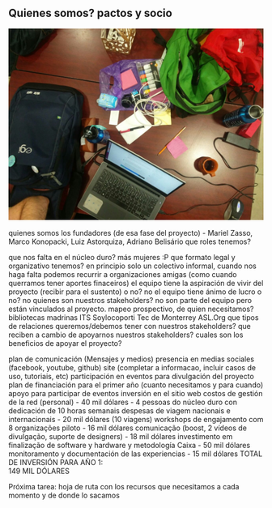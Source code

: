 
## Quienes somos? pactos y socio

![grafema proceso](https://github.com/iLab-Openlabs/caixa-magica/blob/recipe/prototyping/grafemas/photo4997283973650556855.jpg)

quienes somos los fundadores (de esa fase del proyecto) - Mariel Zasso, Marco Konopacki, Luiz Astorquiza, Adriano Belisário
que roles tenemos?


que nos falta en el núcleo duro?
más mujeres :P 
que formato legal y organizativo tenemos?
en principio solo un colectivo informal, cuando nos haga falta podemos recurrir a organizaciones amigas (como cuando querramos tener aportes finaceiros)
el equipo tiene la aspiración de vivir del proyecto (recibir para el sustento) o no? 
no
el equipo tiene ánimo de lucro o no?
no
quienes son nuestros stakeholders? no son parte del equipo pero están vinculados al proyecto. mapeo prospectivo, de quien necesitamos?
bibliotecas madrinas
ITS
Soylocoporti
Tec de Monterrey
ASL.Org
que tipos de relaciones queremos/debemos tener con nuestros stakeholders?
que reciben a cambio de apoyarnos nuestros stakeholders? cuales son los beneficios de apoyar el proyecto?

	
plan de comunicación (Mensajes y medios)
presencia en medias sociales (facebook, youtube, github)
site (completar a informacao, incluir casos de uso, tutoriais, etc)
participación en eventos para divulgación del proyecto
plan de financiación para el primer año (cuanto necesitamos y para cuando)
apoyo para participar de eventos
inversión en el sitio web 
costos de gestión de la red (personal) - 40 mil dólares - 4 pessoas do núcleo duro con dedicación de 10 horas semanais
despesas de viagem nacionais e internacionais - 20 mil dólares (10 viagens)
workshops de engajamento com 8 organizações piloto -  16 mil dólares
comunicação (boost, 2 vídeos de divulgação, suporte de designers) - 18 mil dólares
investimento em finalização de software y hardware y metodología Caixa -  50 mil dólares
monitoramento y documentación de las experiencias - 15 mil dólares
TOTAL DE INVERSIÓN PARA AÑO 1:  
149 MIL DÓLARES


Próxima tarea: hoja de ruta con los recursos que necesitamos a cada momento y de donde lo sacamos
